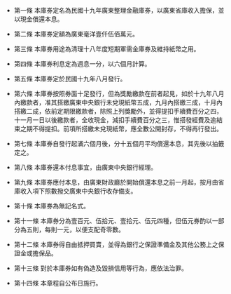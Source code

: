 * 第一條 本庫券定名為民國十九年廣東整理金融庫券，以廣東省庫收入擔保，並以現金償還本息。

* 第二條 本庫券定額為廣東毫洋壹仟伍佰萬元。

* 第三條 本庫券用途為清理十八年度短期軍需金庫券及維持紙幣之用。

* 第四條 本庫券利息定為週息一分，以六個月計算。

* 第五條 本庫券定於民國十九年八月發行。

* 第六條 本庫券按照券面十足發行，但為獎勵繳款在前者起見，如於十九年八月內繳款者，准其搭繳廣東中央銀行未兌現紙幣五成，九月內搭繳三成，十月內搭繳二成，依前定期限繳款者，除照上列獎勵外，並得提扣手續費百分之四，十一月一日以後繳款者，全收現金，減扣手續費百分之三，惟搭發經費及逾結束之期不得提扣。前項所搭繳未兌現紙幣，應全數公開封存，不得再行發出。

* 第七條 本庫券自發行起滿六個月後，分十五個月平均償還本息，其先後以抽籤定之。

* 第八條 本庫券還本付息事宜，由廣東中央銀行經理。

* 第九條 本庫券應付本息，由廣東財政廳於開始償還本息之前一月起，按月由省庫收入項下照數撥交廣東中央銀行收存備支。

* 第十條 本庫券為無記名式。

* 第十一條 本庫券分為壹百元、伍拾元、壹拾元、伍元四種，但伍元券酌以一部分為五則，每則一元，以便支配奇零數。

* 第十二條 本庫券得自由抵押買賣，並得為銀行之保證準備金及其他公務上之保證金或擔保品。

* 第十三條 對於本庫券如有偽造及毀損信用等行為，應依法治罪。

* 第十四條 本章程自公布日施行。

